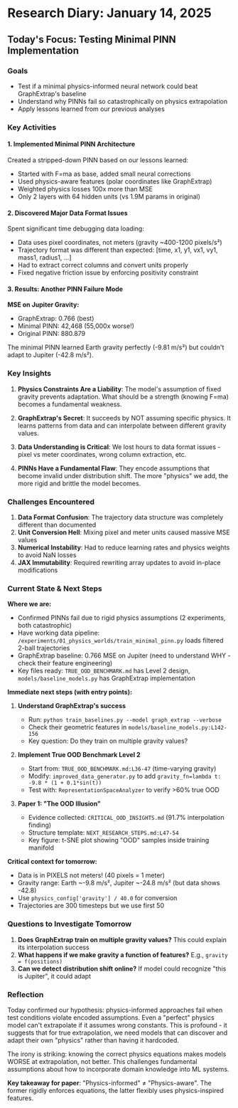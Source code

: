 # Research Diary: January 14, 2025

## Today's Focus: Testing Minimal PINN Implementation

### Goals
- Test if a minimal physics-informed neural network could beat GraphExtrap's baseline
- Understand why PINNs fail so catastrophically on physics extrapolation
- Apply lessons learned from our previous analyses

### Key Activities

#### 1. Implemented Minimal PINN Architecture
Created a stripped-down PINN based on our lessons learned:
- Started with F=ma as base, added small neural corrections
- Used physics-aware features (polar coordinates like GraphExtrap)
- Weighted physics losses 100x more than MSE
- Only 2 layers with 64 hidden units (vs 1.9M params in original)

#### 2. Discovered Major Data Format Issues
Spent significant time debugging data loading:
- Data uses pixel coordinates, not meters (gravity ~400-1200 pixels/s²)
- Trajectory format was different than expected: [time, x1, y1, vx1, vy1, mass1, radius1, ...]
- Had to extract correct columns and convert units properly
- Fixed negative friction issue by enforcing positivity constraint

#### 3. Results: Another PINN Failure Mode

**MSE on Jupiter Gravity:**
- GraphExtrap: 0.766 (best)
- Minimal PINN: 42,468 (55,000x worse!)
- Original PINN: 880.879

The minimal PINN learned Earth gravity perfectly (-9.81 m/s²) but couldn't adapt to Jupiter (-42.8 m/s²).

### Key Insights

1. **Physics Constraints Are a Liability**: The model's assumption of fixed gravity prevents adaptation. What should be a strength (knowing F=ma) becomes a fundamental weakness.

2. **GraphExtrap's Secret**: It succeeds by NOT assuming specific physics. It learns patterns from data and can interpolate between different gravity values.

3. **Data Understanding is Critical**: We lost hours to data format issues - pixel vs meter coordinates, wrong column extraction, etc. 

4. **PINNs Have a Fundamental Flaw**: They encode assumptions that become invalid under distribution shift. The more "physics" we add, the more rigid and brittle the model becomes.

### Challenges Encountered

1. **Data Format Confusion**: The trajectory data structure was completely different than documented
2. **Unit Conversion Hell**: Mixing pixel and meter units caused massive MSE values
3. **Numerical Instability**: Had to reduce learning rates and physics weights to avoid NaN losses
4. **JAX Immutability**: Required rewriting array updates to avoid in-place modifications

### Current State & Next Steps

**Where we are:**
- Confirmed PINNs fail due to rigid physics assumptions (2 experiments, both catastrophic)
- Have working data pipeline: `/experiments/01_physics_worlds/train_minimal_pinn.py` loads filtered 2-ball trajectories
- GraphExtrap baseline: 0.766 MSE on Jupiter (need to understand WHY - check their feature engineering)
- Key files ready: `TRUE_OOD_BENCHMARK.md` has Level 2 design, `models/baseline_models.py` has GraphExtrap implementation

**Immediate next steps (with entry points):**
1. **Understand GraphExtrap's success** 
   - Run: `python train_baselines.py --model graph_extrap --verbose`
   - Check their geometric features in `models/baseline_models.py:L142-156`
   - Key question: Do they train on multiple gravity values?

2. **Implement True OOD Benchmark Level 2**
   - Start from: `TRUE_OOD_BENCHMARK.md:L36-47` (time-varying gravity)
   - Modify: `improved_data_generator.py` to add `gravity_fn=lambda t: -9.8 * (1 + 0.1*sin(t))`
   - Test with: `RepresentationSpaceAnalyzer` to verify >60% true OOD

3. **Paper 1: "The OOD Illusion"**
   - Evidence collected: `CRITICAL_OOD_INSIGHTS.md` (91.7% interpolation finding)
   - Structure template: `NEXT_RESEARCH_STEPS.md:L47-54`
   - Key figure: t-SNE plot showing "OOD" samples inside training manifold

**Critical context for tomorrow:**
- Data is in PIXELS not meters! (40 pixels = 1 meter)
- Gravity range: Earth ~-9.8 m/s², Jupiter ~-24.8 m/s² (but data shows -42.8)
- Use `physics_config['gravity'] / 40.0` for conversion
- Trajectories are 300 timesteps but we use first 50

### Questions to Investigate Tomorrow

1. **Does GraphExtrap train on multiple gravity values?** This could explain its interpolation success
2. **What happens if we make gravity a function of features?** E.g., `gravity = f(positions)`
3. **Can we detect distribution shift online?** If model could recognize "this is Jupiter", it could adapt

### Reflection

Today confirmed our hypothesis: physics-informed approaches fail when test conditions violate encoded assumptions. Even a "perfect" physics model can't extrapolate if it assumes wrong constants. This is profound - it suggests that for true extrapolation, we need models that can discover and adapt their own "physics" rather than having it hardcoded.

The irony is striking: knowing the correct physics equations makes models WORSE at extrapolation, not better. This challenges fundamental assumptions about how to incorporate domain knowledge into ML systems.

**Key takeaway for paper**: "Physics-informed" ≠ "Physics-aware". The former rigidly enforces equations, the latter flexibly uses physics-inspired features.